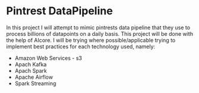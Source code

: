# Pintrest DataPipeline

In this project I will attempt to mimic pintrests data pipeline that they use to process billions of datapoints on a daily basis. This project will be done with the help of AIcore. I will be trying where possible/applicable trying to implement best practices for each technology used, namely:
- Amazon Web Services - s3
- Apach Kafka
- Apach Spark
- Apache Airflow
- Spark Streaming
